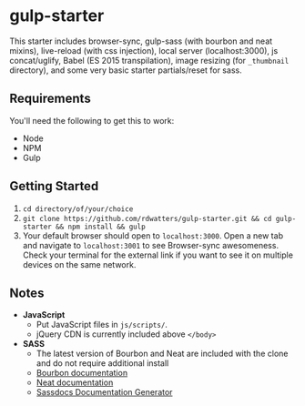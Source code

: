 # gulp-starter

This starter includes browser-sync, gulp-sass (with bourbon and neat mixins), live-reload (with css injection), local server (localhost:3000), js concat/uglify, Babel (ES 2015 transpilation), image resizing (for `_thumbnail` directory), and some very basic starter partials/reset for sass.

## Requirements

You'll need the following to get this to work:

* Node
* NPM
* Gulp

## Getting Started

1. `cd directory/of/your/choice`
2. `git clone https://github.com/rdwatters/gulp-starter.git && cd gulp-starter && npm install && gulp`
3. Your default browser should open to `localhost:3000`. Open a new tab and navigate to `localhost:3001` to see Browser-sync awesomeness. Check your terminal for the external link if you want to see it on multiple devices on the same network.

## Notes

* **JavaScript**
    - Put JavaScript files in `js/scripts/`.
    - jQuery CDN is currently included above `</body>`
* **SASS**
    - The latest version of Bourbon and Neat are included with the clone and do not require additional install
    - [Bourbon documentation](http://bourbon.io/docs/)
    - [Neat documentation](http://thoughtbot.github.io/neat-docs/latest/#fill-parent)
    - [Sassdocs Documentation Generator](http://sassdoc.com/)




